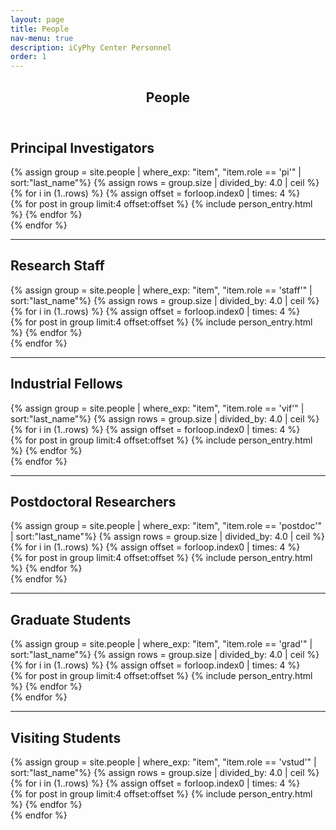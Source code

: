 ```yaml
---
layout: page
title: People
nav-menu: true
description: iCyPhy Center Personnel
order: 1
---
```


<!-- Main -->
<div id="main" class="alt">

<!-- One -->
<section id="one">
	<div class="inner">
		<header class="major">
			<h1>People</h1>
		</header>
        <!-- PIs -->
        <h2 id="content">Principal Investigators</h2>
        {% assign group = site.people | where_exp: "item", "item.role == 'pi'" | sort:"last_name"%}
        {% assign rows = group.size | divided_by: 4.0 | ceil %}
        {% for i in (1..rows) %}
        {% assign offset = forloop.index0 | times: 4 %}
        <div class= "row">
            {% for post in group limit:4 offset:offset %}
            {% include person_entry.html %}
            {% endfor %}
        </div>
        {% endfor %}
        <hr class="major" />
	<!-- Research staff -->
        <h2 id="content">Research Staff</h2>
        {% assign group = site.people | where_exp: "item", "item.role == 'staff'" | sort:"last_name"%}
        {% assign rows = group.size | divided_by: 4.0 | ceil %}
        {% for i in (1..rows) %}
        {% assign offset = forloop.index0 | times: 4 %}
        <div class= "row">
            {% for post in group limit:4 offset:offset %}
            {% include person_entry.html %}
            {% endfor %}
        </div>
        {% endfor %}
        <hr class="major" />
        <!-- VIFs -->
        <h2 id="content">Industrial Fellows</h2>
        {% assign group = site.people | where_exp: "item", "item.role == 'vif'" | sort:"last_name"%}
        {% assign rows = group.size | divided_by: 4.0 | ceil %}
        {% for i in (1..rows) %}
        {% assign offset = forloop.index0 | times: 4 %}
        <div class= "row">
            {% for post in group limit:4 offset:offset %}
            {% include person_entry.html %}
            {% endfor %}
        </div>
        {% endfor %}
        <hr class="major" />
        <!-- Postdocs -->
        <h2 id="content">Postdoctoral Researchers</h2>
        {% assign group = site.people | where_exp: "item", "item.role == 'postdoc'" | sort:"last_name"%}
        {% assign rows = group.size | divided_by: 4.0 | ceil %}
        {% for i in (1..rows) %}
        {% assign offset = forloop.index0 | times: 4 %}
        <div class= "row">
            {% for post in group limit:4 offset:offset %}
            {% include person_entry.html %}
            {% endfor %}
        </div>
        {% endfor %}
        <hr class="major" />
        <!-- Grads -->
		<h2 id="content">Graduate Students</h2>
		{% assign group = site.people | where_exp: "item", "item.role == 'grad'" | sort:"last_name"%}
        {% assign rows = group.size | divided_by: 4.0 | ceil %}
        {% for i in (1..rows) %}
        {% assign offset = forloop.index0 | times: 4 %}
        <div class= "row">
            {% for post in group limit:4 offset:offset %}
            {% include person_entry.html %}
            {% endfor %}
        </div>
        {% endfor %}
        <hr class="major" />
        <!-- Visiting students -->
		<h2 id="content">Visiting Students</h2>
		{% assign group = site.people | where_exp: "item", "item.role == 'vstud'" | sort:"last_name"%}
        {% assign rows = group.size | divided_by: 4.0 | ceil %}
        {% for i in (1..rows) %}
        {% assign offset = forloop.index0 | times: 4 %}
        <div class= "row">
            {% for post in group limit:4 offset:offset %}
            {% include person_entry.html %}
            {% endfor %}
        </div>
        {% endfor %}

</div>
